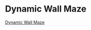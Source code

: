# Dynamic Wall Maze

[Dynamic Wall Maze](https://docs.google.com/document/d/1Vy62wznMxqjwo6gutlGQLp-dPfk1HGzOrvwlKNoZ-7U)
